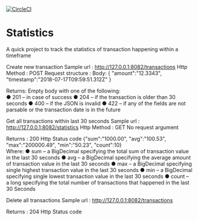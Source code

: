 [![CircleCI](https://circleci.com/gh/Tochies/Statistics/tree/master.svg?style=svg)](https://circleci.com/gh/Tochies/Statistics/tree/master)

# Statistics
A quick project to track the statistics of transaction happening within a timeframe

Create new transaction
Sample url :  http://127.0.0.1:8082/transactions
Http Method : POST
Request structure : Body: { "amount":"12.3343", "timestamp":"2018-07-17T09:59:51.312Z" }  

Returns: Empty body with one of the following:  
● 201 – in case of success 
● 204 – if the transaction is older than 30 seconds 
● 400 – if the JSON is invalid 
● 422 – if any of the fields are not parsable or the transaction date is in the future  



Get all transactions within last 30 seconds
Sample url :  http://127.0.0.1:8082/statistics
Http Method : GET
No request argument

Returns : 200 Http Status code
{"sum":"1000.00", "avg":"100.53", "max":"200000.49", "min":"50.23", "count":10}  
Where: 
● sum – a BigDecimal specifying the total sum of transaction value in the last 30 seconds 
● avg – a BigDecimal specifying the average amount of transaction value in the last 30 seconds 
● max – a BigDecimal specifying single highest transaction value in the last 30 seconds 
● min – a BigDecimal specifying single lowest transaction value in the last 30 seconds 
● count – a long specifying the total number of transactions that happened in the last 30 Seconds 



Delete all transactions
Sample url : http://127.0.0.1:8082/transactions

Returns : 204 Http Status code


